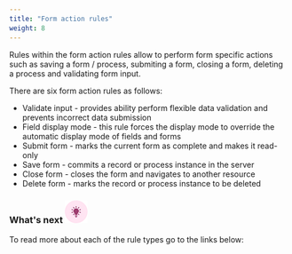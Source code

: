 ```yaml
---
title: "Form action rules"
weight: 8
---
```


Rules within the form action rules allow to perform form specific actions such as saving a form / process, submiting a form, closing a form, deleting a process and validating form input.

There are six form action rules as follows:

- Validate input - provides ability perform flexible data validation and prevents incorrect data submission
- Field display mode - this rule forces the display mode to override the automatic display mode of fields and forms
- Submit form - marks the current form as complete and makes it read-only 
- Save form - commits a record or process instance in the server 
- Close form - closes the form and navigates to another resource
- Delete form - marks the record or process instance to be deleted

### What's next  ![Idea icon](/images/18.png) ###

To read more about each of the rule types go to the links below: